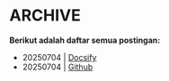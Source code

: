 # ARCHIVE
**Berikut adalah daftar semua postingan:**

* 20250704 | [Docsify](/posts/20250704_docsify)
* 20250704 | [Github](/posts/20250704_github)

